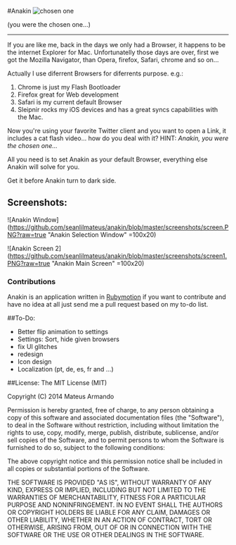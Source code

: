 #Anakin 
![chosen one](http://3.bp.blogspot.com/-ItKByZt_rxM/UZicg6V5vvI/AAAAAAAAL5I/quqzKtgHmxM/s1600/chosen-one.gif "you were the chosen one...")

(you were the chosen one...)
___

If you are like me, back in the days we only had a Browser, it happens to be the internet Explorer for Mac. Unfortunatelly those days are over, first we got the Mozilla Navigator, than Opera, firefox, Safari, chrome and so on...

Actually I use diferrent Browsers for diferrents purpose. e.g.:
	
  1. Chrome is just my Flash Bootloader
  2. Firefox great for Web development
  3. Safari is my current default Browser
  4. Sleipnir rocks my iOS devices and has a great syncs capabilities with the Mac.
  
Now you're using your favorite Twitter client and you want to open a Link, it includes a cat flash video... how do you deal with it? HINT: _Anakin, you were the chosen one..._

All you need is to set Anakin as your default Browser, everything else Anakin will solve for you.

Get it before Anakin turn to dark side.

## Screenshots:
![Anakin Window](https://github.com/seanlilmateus/anakin/blob/master/screenshots/screen.PNG?raw=true "Anakin Selection Window" =100x20)

![Anakin Screen 2](https://github.com/seanlilmateus/anakin/blob/master/screenshots/screen1.PNG?raw=true "Anakin Main Screen" =100x20)

### Contributions
Anakin is an application written in [Rubymotion](http://www.rubymotion.com) if you want to contribute and have no idea at all just send me a pull request based on my to-do list.

##To-Do:
- Better flip animation to settings
- Settings: Sort, hide given browsers
- fix UI glitches 
- redesign
- Icon design
- Localization (pt, de, es, fr and ...)


##License:
The MIT License (MIT)

Copyright (C) 2014 Mateus Armando

Permission is hereby granted, free of charge, to any person obtaining a copy
of this software and associated documentation files (the "Software"), to deal
in the Software without restriction, including without limitation the rights
to use, copy, modify, merge, publish, distribute, sublicense, and/or sell
copies of the Software, and to permit persons to whom the Software is
furnished to do so, subject to the following conditions:

The above copyright notice and this permission notice shall be included in all
copies or substantial portions of the Software.

THE SOFTWARE IS PROVIDED "AS IS", WITHOUT WARRANTY OF ANY KIND, EXPRESS OR
IMPLIED, INCLUDING BUT NOT LIMITED TO THE WARRANTIES OF MERCHANTABILITY,
FITNESS FOR A PARTICULAR PURPOSE AND NONINFRINGEMENT. IN NO EVENT SHALL THE
AUTHORS OR COPYRIGHT HOLDERS BE LIABLE FOR ANY CLAIM, DAMAGES OR OTHER
LIABILITY, WHETHER IN AN ACTION OF CONTRACT, TORT OR OTHERWISE, ARISING FROM,
OUT OF OR IN CONNECTION WITH THE SOFTWARE OR THE USE OR OTHER DEALINGS IN THE
SOFTWARE.

